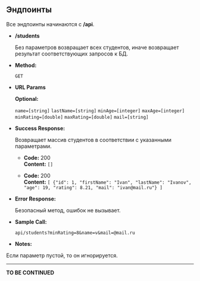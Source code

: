 **Эндпоинты**
-
Все эндпоинты начинаются с **/api**.

* **/students**

  Без параметров возвращает всех студентов, иначе возвращает результат соответствующих запросов к БД.

* **Method:**

  `GET`
  
*  **URL Params**

   **Optional:**
 
   `name=[string]`
   `lastName=[string]`
   `minAge=[integer]`
   `maxAge=[integer]`
   `minRating=[double]`
   `maxRating=[double]`
   `mail=[string]`

* **Success Response:**

  Возвращает массив студентов в соответствии с указанными параметрами.

  * **Code:** 200 <br />
    **Content:** `[]`
    
  * **Code:** 200 <br />
    **Content:**  `[
    {"id": 1,
    "firstName": "Ivan",
    "lastName": "Ivanov",
    "age": 19,
    "rating": 8.21,
    "mail": "ivan@mail.ru"}
    ]` 
 
* **Error Response:**

  Безопасный метод, ошибок не вызывает.

* **Sample Call:**

  `api/students?minRating=8&name=v&mail=@mail.ru`

* **Notes:**

 Если параметр пустой, то он игнорируется.
 
 ---
 
 **TO BE CONTINUED**
